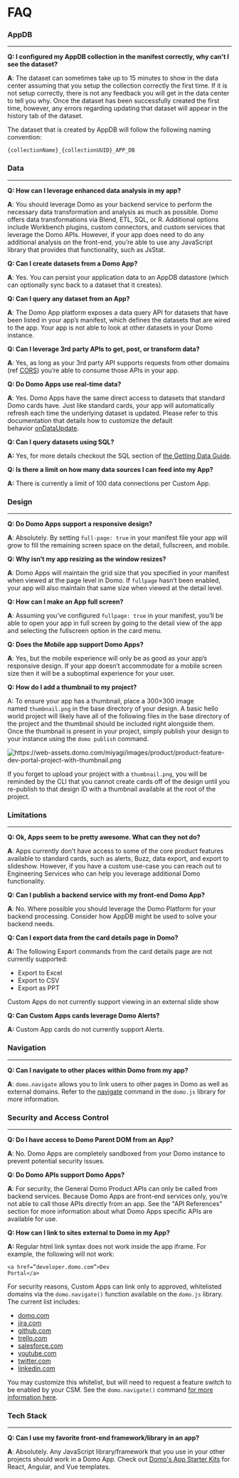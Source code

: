 # FAQ

### AppDB
---
<strong>Q: I configured my AppDB collection in the manifest correctly, why can't I see the dataset?</strong>

<strong>A</strong>: The dataset can sometimes take up to 15 minutes to show in the data center assuming that you setup the collection correctly the first time. If it is not setup correctly, there is not any feedback you will get in the data center to tell you why. Once the dataset has been successfully created the first time, however, any errors regarding updating that dataset will appear in the history tab of the dataset.

The dataset that is created by AppDB will follow the following naming convention:

<code>{collectionName}_{collectionUUID}_APP_DB</code>

### Data
---
<strong>Q: How can I leverage enhanced data analysis in my app?</strong>

<strong>A</strong>: You should leverage Domo as your backend service to perform the necessary data transformation and analysis as much as possible. Domo offers data transformations via Blend, ETL, SQL, or R. Additional options include Workbench plugins, custom connectors, and custom services that leverage the Domo APIs. However, if your app does need to do any additional analysis on the front-end, you’re able to use any JavaScript library that provides that functionality, such as JsStat.

<strong>Q: Can I create datasets from a Domo App?</strong>

<strong>A</strong>: Yes. You can persist your application data to an AppDB datastore (which can optionally sync back to a dataset that it creates).

<strong>Q: Can I query any dataset from an App?</strong>

<strong>A</strong>: The Domo App platform exposes a data query API for datasets that have been listed in your app’s manifest, which defines the datasets that are wired to the app. Your app is not able to look at other datasets in your Domo instance.

<strong>Q: Can I leverage 3rd party APIs to get, post, or transform data?</strong>

<strong>A</strong>: Yes, as long as your 3rd party API supports requests from other domains (ref <a href="https://developer.mozilla.org/en-US/docs/Web/HTTP/Access_control_CORS">CORS</a>) you’re able to consume those APIs in your app.

<strong>Q: Do Domo Apps use real-time data?</strong>

<strong>A</strong>: Yes. Domo Apps have the same direct access to datasets that standard Domo cards have. Just like standard cards, your app will automatically refresh each time the underlying dataset is updated. Please refer to this documentation that details how to customize the default behavior [onDataUpdate](../Tools/domo.js.md#domoondataupdate).

<strong>Q: Can I query datasets using SQL?</strong>

<strong>A:</strong> Yes, for more details checkout the SQL section of [the Getting Data Guide](../Guides/getting-data.md#sql-api).

<strong>Q: Is there a limit on how many data sources I can feed into my App?</strong>

<strong>A:</strong> There is currently a limit of 100 data connections per Custom App.


### Design
---
<strong>Q: Do Domo Apps support a responsive design?</strong>

<strong>A</strong>: Absolutely. By setting `full-page: true` in your manifest file your app will grow to fill the remaining screen space on the detail, fullscreen, and mobile.

<strong>Q: Why isn’t my app resizing as the window resizes?</strong>

<strong>A</strong>: Domo Apps will maintain the grid size that you specified in your manifest when viewed at the page level in Domo. If `fullpage` hasn’t been enabled, your app will also maintain that same size when viewed at the detail level.

<strong>Q: How can I make an App full screen?</strong>

<strong>A</strong>: Assuming you’ve configured `fullpage: true` in your manifest, you’ll be able to open your app in full screen by going to the detail view of the app and selecting the fullscreen option in the card menu.

<strong>Q: Does the Mobile app support Domo Apps?</strong>

<strong>A</strong>: Yes, but the mobile experience will only be as good as your app’s responsive design. If your app doesn’t accommodate for a mobile screen size then it will be a suboptimal experience for your user.

<strong>Q: How do I add a thumbnail to my project?</strong>

A: To ensure your app has a thumbnail, place a 300×300 image named `thumbnail.png` in the base directory of your design. A basic hello world project will likely have all of the following files in the base directory of the project and the thumbnail should be included right alongside them. Once the thumbnail is present in your project, simply publish your design to your instance using the `domo publish` command.

<img src="https://web-assets.domo.com/miyagi/images/product/product-feature-dev-portal-project-with-thumbnail.png" alt="https://web-assets.domo.com/miyagi/images/product/product-feature-dev-portal-project-with-thumbnail.png" />

If you forget to upload your project with a `thumbnail.png`, you will be reminded by the CLI that you cannot create cards off of the design until you re-publish to that design ID with a thumbnail available at the root of the project.

### Limitations
---
<strong>Q: Ok, Apps seem to be pretty awesome. What can they not do?</strong>

<strong>A</strong>: Apps currently don’t have access to some of the core product features available to standard cards, such as alerts, Buzz, data export, and export to slideshow. However, if you have a custom use-case you can reach out to Engineering Services who can help you leverage additional Domo functionality.

<strong>Q: Can I publish a backend service with my front-end Domo App?</strong>

<strong>A</strong>: No. Where possible you should leverage the Domo Platform for your backend processing. Consider how AppDB might be used to solve your backend needs.

<strong>Q: Can I export data from the card details page in Domo?</strong>

<strong>A:</strong> The following Export commands from the card details page are not currently supported:
<ul>
 	<li>Export to Excel</li>
 	<li>Export to CSV</li>
 	<li>Export as PPT</li>
</ul>
Custom Apps do not currently support viewing in an external slide show

<strong>Q: Can Custom Apps cards leverage Domo Alerts?</strong>

<strong>A:</strong> Custom App cards do not currently support Alerts.

### Navigation
---
<strong>Q: Can I navigate to other places within Domo from my app?</strong>

<strong>A</strong>: `domo.navigate` allows you to link users to other pages in Domo as well as external domains. Refer to the [navigate](../Tools/domo.js.md#domonavigate) command in the `domo.js` library for more information.

### Security and Access Control
---
<strong>Q: Do I have access to Domo Parent DOM from an App?</strong>

<strong>A</strong>: No. Domo Apps are completely sandboxed from your Domo instance to prevent potential security issues.

<strong>Q: Do Domo APIs support Domo Apps?</strong>

<strong>A</strong>: For security, the General Domo Product APIs can only be called from backend services. Because Domo Apps are front-end services only, you’re not able to call those APIs directly from an app. See the "API References" section for more information about what Domo Apps specific APIs are available for use.

<strong>Q: How can I link to sites external to Domo in my App?</strong>

<strong>A:</strong> Regular html link syntax does not work inside the app iframe. For example, the following will not work:

<code>&lt;a href=”developer.domo.com”&gt;Dev Portal&lt;/a&gt;</code>

For security reasons, Custom Apps can link only to approved, whitelisted domains via the `domo.navigate()` function available on the `domo.js` library. The current list includes:
<ul>
 	<li><a href="http://domo.com">domo.com</a></li>
 	<li><a href="http://jira.com">jira.com</a></li>
 	<li><a href="http://github.com">github.com</a></li>
 	<li><a href="http://trello.com">trello.com</a></li>
 	<li><a href="http://salesforce.com">salesforce.com</a></li>
 	<li><a href="http://youtube.com">youtube.com</a></li>
 	<li><a href="http://twitter.com">twitter.com</a></li>
 	<li><a href="http://linkedin.com">linkedin.com</a></li>
</ul>

You may customize this whitelist, but will need to request a feature switch to be enabled by your CSM. See the `domo.navigate()` command [for more information here](domo.js.md).


### Tech Stack
---
<strong>Q: Can I use my favorite front-end framework/library in an app?</strong>

<strong>A</strong>: Absolutely. Any JavaScript library/framework that you use in your other projects should work in a Domo App. Check out [Domo's App Starter Kits](../Quickstart/Starter-Kits.md) for React, Angular, and Vue templates.
